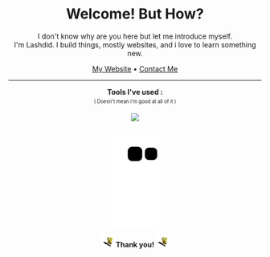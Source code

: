 <h1 align="center">Welcome! But How?</h1>

<p align="center">I don't know why are you here but let me introduce myself. <br/> I'm Lashdid. I build things, mostly websites, and i love to learn something new.</p>
<p align="center"><a href="https://lashdid.my.id">My Website</a> • <a href="mailto:sadida.alhan@gmail.com">Contact Me</a></p>

---
<p align="center"><b>Tools I've used :</b> <br/> <sup><sub>( Doesn't mean i'm good at all of it )</sub></sup></p>
<p align="center"><img src="https://skillicons.dev/icons?i=html,css,js,ts,go,svelte,react,nextjs,nuxtjs,mongodb,mysql,firebase,flutter,git,linux" /></p>
<p align="center"><img src="https://github.com/lashdid/lashdid/blob/output/github-contribution-snake.svg"/></p>
<p align="center"><img src="/static/sponge.gif" width="25"/> <b>Thank you!</b> <img src="/static/sponge.gif" width="25"/></p>
